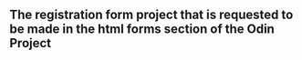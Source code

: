 The registration form project that is requested to be made in the html forms section of the Odin Project
------------------------------------------------------------------------------------------------------------
